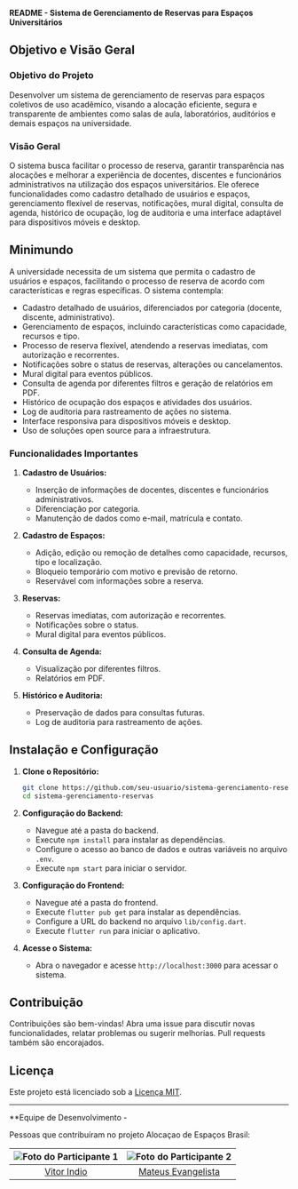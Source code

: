 **README - Sistema de Gerenciamento de Reservas para Espaços Universitários**

## Objetivo e Visão Geral

### Objetivo do Projeto
Desenvolver um sistema de gerenciamento de reservas para espaços coletivos de uso acadêmico, visando a alocação eficiente, segura e transparente de ambientes como salas de aula, laboratórios, auditórios e demais espaços na universidade.

### Visão Geral
O sistema busca facilitar o processo de reserva, garantir transparência nas alocações e melhorar a experiência de docentes, discentes e funcionários administrativos na utilização dos espaços universitários. Ele oferece funcionalidades como cadastro detalhado de usuários e espaços, gerenciamento flexível de reservas, notificações, mural digital, consulta de agenda, histórico de ocupação, log de auditoria e uma interface adaptável para dispositivos móveis e desktop.

## Minimundo

A universidade necessita de um sistema que permita o cadastro de usuários e espaços, facilitando o processo de reserva de acordo com características e regras específicas. O sistema contempla:

- Cadastro detalhado de usuários, diferenciados por categoria (docente, discente, administrativo).
- Gerenciamento de espaços, incluindo características como capacidade, recursos e tipo.
- Processo de reserva flexível, atendendo a reservas imediatas, com autorização e recorrentes.
- Notificações sobre o status de reservas, alterações ou cancelamentos.
- Mural digital para eventos públicos.
- Consulta de agenda por diferentes filtros e geração de relatórios em PDF.
- Histórico de ocupação dos espaços e atividades dos usuários.
- Log de auditoria para rastreamento de ações no sistema.
- Interface responsiva para dispositivos móveis e desktop.
- Uso de soluções open source para a infraestrutura.

### Funcionalidades Importantes

1. **Cadastro de Usuários:**
   - Inserção de informações de docentes, discentes e funcionários administrativos.
   - Diferenciação por categoria.
   - Manutenção de dados como e-mail, matrícula e contato.

2. **Cadastro de Espaços:**
   - Adição, edição ou remoção de detalhes como capacidade, recursos, tipo e localização.
   - Bloqueio temporário com motivo e previsão de retorno.
   - Reservável com informações sobre a reserva.

3. **Reservas:**
   - Reservas imediatas, com autorização e recorrentes.
   - Notificações sobre o status.
   - Mural digital para eventos públicos.

4. **Consulta de Agenda:**
   - Visualização por diferentes filtros.
   - Relatórios em PDF.

5. **Histórico e Auditoria:**
   - Preservação de dados para consultas futuras.
   - Log de auditoria para rastreamento de ações.

## Instalação e Configuração

1. **Clone o Repositório:**
   ```bash
   git clone https://github.com/seu-usuario/sistema-gerenciamento-reservas.git
   cd sistema-gerenciamento-reservas
   ```

2. **Configuração do Backend:**
   - Navegue até a pasta do backend.
   - Execute `npm install` para instalar as dependências.
   - Configure o acesso ao banco de dados e outras variáveis no arquivo `.env`.
   - Execute `npm start` para iniciar o servidor.

3. **Configuração do Frontend:**
   - Navegue até a pasta do frontend.
   - Execute `flutter pub get` para instalar as dependências.
   - Configure a URL do backend no arquivo `lib/config.dart`.
   - Execute `flutter run` para iniciar o aplicativo.

4. **Acesse o Sistema:**
   - Abra o navegador e acesse `http://localhost:3000` para acessar o sistema.

## Contribuição

Contribuições são bem-vindas! Abra uma issue para discutir novas funcionalidades, relatar problemas ou sugerir melhorias. Pull requests também são encorajados.

## Licença

Este projeto está licenciado sob a [Licença MIT](LICENSE).

---

**Equipe de Desenvolvimento -


Pessoas que contribuíram no projeto Alocaçao de Espaços Brasil:

| ![Foto do Participante 1](https://avatars.githubusercontent.com/u/88738275?v=4) |![Foto do Participante 2](https://avatars.githubusercontent.com/u/39502131) |
|:--------------------------------------------------------------------------------------------------------------------------------:|:-------------------------------------------------------------------------------:|
|                                       [Vitor Indio](https://github.com/vitorindio)                                        |[Mateus Evangelista](https://github.com/matEvangelista)|
